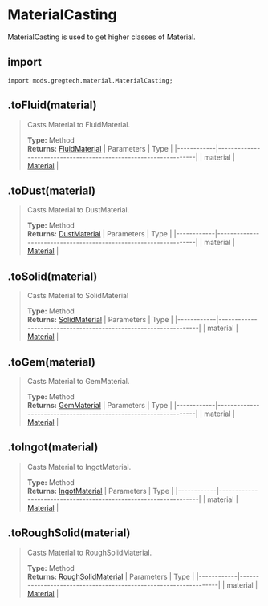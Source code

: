 # MaterialCasting
MaterialCasting is used to get higher classes of Material.

## import
`import mods.gregtech.material.MaterialCasting;`

## .toFluid(material)
> Casts Material to FluidMaterial.
>
> **Type:** Method  
> **Returns:** [FluidMaterial](/CraftTweaker/Mods/GTCE/Materials/Types/FluidMaterial.md)
> | Parameters | Type                                                            |
> |------------|-----------------------------------------------------------------|
> | material   | [Material](/CraftTweaker/Mods/GTCE/Materials/Types/Material.md) |

## .toDust(material)
> Casts Material to DustMaterial.
>
> **Type:** Method  
> **Returns:** [DustMaterial](/CraftTweaker/Mods/GTCE/Materials/Types/DustMaterial.md)
> | Parameters | Type                                                            |
> |------------|-----------------------------------------------------------------|
> | material   | [Material](/CraftTweaker/Mods/GTCE/Materials/Types/Material.md) |

## .toSolid(material)
> Casts Material to SolidMaterial
>
> **Type:** Method  
> **Returns:** [SolidMaterial](/CraftTweaker/Mods/GTCE/Materials/Types/SolidMaterial.md)
> | Parameters | Type                                                            |
> |------------|-----------------------------------------------------------------|
> | material   | [Material](/CraftTweaker/Mods/GTCE/Materials/Types/Material.md) |

## .toGem(material)
> Casts Material to GemMaterial.
>
> **Type:** Method  
> **Returns:** [GemMaterial](/CraftTweaker/Mods/GTCE/Materials/Types/GemMaterial.md)
> | Parameters | Type                                                            |
> |------------|-----------------------------------------------------------------|
> | material   | [Material](/CraftTweaker/Mods/GTCE/Materials/Types/Material.md) |

## .toIngot(material)
> Casts Material to IngotMaterial.
>
> **Type:** Method  
> **Returns:** [IngotMaterial](/CraftTweaker/Mods/GTCE/Materials/Types/IngotMaterial.md)
> | Parameters | Type                                                            |
> |------------|-----------------------------------------------------------------|
> | material   | [Material](/CraftTweaker/Mods/GTCE/Materials/Types/Material.md) |

## .toRoughSolid(material)
> Casts Material to RoughSolidMaterial.
>
> **Type:** Method  
> **Returns:** [RoughSolidMaterial](/CraftTweaker/Mods/GTCE/Materials/Types/RoughSolidMaterial.md)
> | Parameters | Type                                                            |
> |------------|-----------------------------------------------------------------|
> | material   | [Material](/CraftTweaker/Mods/GTCE/Materials/Types/Material.md) |